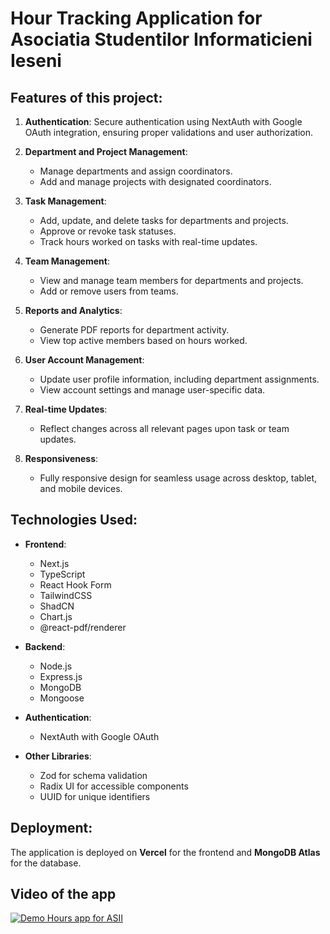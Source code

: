 # Hour Tracking Application for Asociatia Studentilor Informaticieni Ieseni

## Features of this project:

1. **Authentication**: Secure authentication using NextAuth with Google OAuth integration, ensuring proper validations and user authorization.

2. **Department and Project Management**:
   - Manage departments and assign coordinators.
   - Add and manage projects with designated coordinators.

3. **Task Management**:
   - Add, update, and delete tasks for departments and projects.
   - Approve or revoke task statuses.
   - Track hours worked on tasks with real-time updates.

4. **Team Management**:
   - View and manage team members for departments and projects.
   - Add or remove users from teams.

5. **Reports and Analytics**:
   - Generate PDF reports for department activity.
   - View top active members based on hours worked.

6. **User Account Management**:
   - Update user profile information, including department assignments.
   - View account settings and manage user-specific data.

7. **Real-time Updates**:
   - Reflect changes across all relevant pages upon task or team updates.

8. **Responsiveness**:
   - Fully responsive design for seamless usage across desktop, tablet, and mobile devices.

## Technologies Used:

- **Frontend**:
  - Next.js
  - TypeScript
  - React Hook Form
  - TailwindCSS
  - ShadCN
  - Chart.js
  - @react-pdf/renderer

- **Backend**:
  - Node.js
  - Express.js
  - MongoDB
  - Mongoose

- **Authentication**:
  - NextAuth with Google OAuth

- **Other Libraries**:
  - Zod for schema validation
  - Radix UI for accessible components
  - UUID for unique identifiers

## Deployment:

The application is deployed on **Vercel** for the frontend and **MongoDB Atlas** for the database.

## Video of the app 

[![Demo Hours app for ASII](https://img.youtube.com/vi/OWyWYJ-fA7A/0.jpg)](https://youtu.be/OWyWYJ-fA7A)
